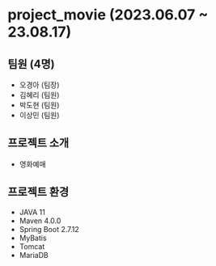 # project_movie (2023.06.07 ~ 23.08.17)

## 팀원 (4명)
- 오경아 (팀장)
- 김혜리 (팀원)
- 박도현 (팀원)
- 이상민 (팀원)

## 프로젝트 소개
- 영화예매 

## 프로젝트 환경 
- JAVA 11
- Maven 4.0.0
- Spring Boot 2.7.12
- MyBatis
- Tomcat
- MariaDB
